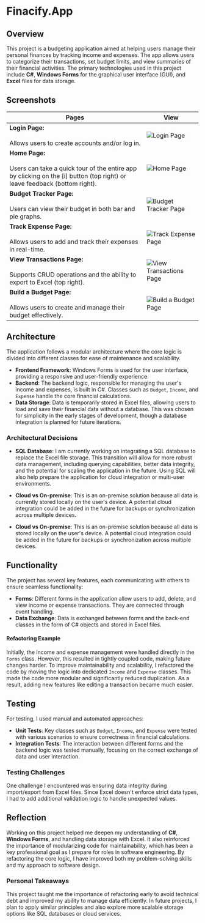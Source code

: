 # Finacify.App

## Overview
This project is a budgeting application aimed at helping users manage their personal finances by tracking income and expenses. The app allows users to categorize their transactions, set budget limits, and view summaries of their financial activities. The primary technologies used in this project include **C#**, **Windows Forms** for the graphical user interface (GUI), and **Excel** files for data storage.


## Screenshots
| Pages | View |
|--------------------------|------------|
| **Login Page:** <br /><br /> Allows users to create accounts and/or log in. | ![Login Page](https://github.com/user-attachments/assets/edd1da52-cc79-4114-b1c4-f289024cb787) |
| **Home Page:** <br /><br /> Users can take a quick tour of the entire app by clicking on the [i] button (top right) or leave feedback (bottom right). | ![Home Page](https://github.com/user-attachments/assets/4a25b7d3-e0a5-4009-b713-c50538e2f98d) |
| **Budget Tracker Page:** <br /><br /> Users can view their budget in both bar and pie graphs. | ![Budget Tracker Page](https://github.com/user-attachments/assets/553cca5a-e2da-466a-983b-6e14e9448bed) |
| **Track Expense Page:** <br /><br /> Allows users to add and track their expenses in real-time. | ![Track Expense Page](https://github.com/user-attachments/assets/df5b413b-9c2e-4c3f-a144-04da19916dea) |
| **View Transactions Page:** <br /><br /> Supports CRUD operations and the ability to export to Excel (top right). | ![View Transactions Page](https://github.com/user-attachments/assets/cf225d51-5a4e-4a5e-9bec-9963a080da81) |
| **Build a Budget Page:** <br /><br /> Allows users to create and manage their budget effectively. | ![Build a Budget Page](https://github.com/user-attachments/assets/60491b5c-ed4b-4af0-858c-4f02019ba830) |





## Architecture
The application follows a modular architecture where the core logic is divided into different classes for ease of maintenance and scalability.

- **Frontend Framework**: Windows Forms is used for the user interface, providing a responsive and user-friendly experience.
- **Backend**: The backend logic, responsible for managing the user's income and expenses, is built in C#. Classes such as `Budget`, `Income`, and `Expense` handle the core financial calculations.
- **Data Storage**: Data is temporarily stored in Excel files, allowing users to load and save their financial data without a database. This was chosen for simplicity in the early stages of development, though a database integration is planned for future iterations.

### Architectural Decisions
- **SQL Database**: I am currently working on integrating a SQL database to replace the Excel file storage. This transition will allow for more robust data management, including querying capabilities, better data integrity, and the potential for scaling the application in the future. Using SQL will also help prepare the application for cloud integration or multi-user environments.
- **Cloud vs On-premise**: This is an on-premise solution because all data is currently stored locally on the user's device. A potential cloud integration could be added in the future for backups or synchronization across multiple devices.

- **Cloud vs On-premise**: This is an on-premise solution because all data is stored locally on the user's device. A potential cloud integration could be added in the future for backups or synchronization across multiple devices.

## Functionality
The project has several key features, each communicating with others to ensure seamless functionality:
- **Forms**: Different forms in the application allow users to add, delete, and view income or expense transactions. They are connected through event handling.
- **Data Exchange**: Data is exchanged between forms and the back-end classes in the form of C# objects and stored in Excel files.
  
#### Refactoring Example
Initially, the income and expense management were handled directly in the `Forms` class. However, this resulted in tightly coupled code, making future changes harder. To improve maintainability and scalability, I refactored the code by moving the logic into dedicated `Income` and `Expense` classes. This made the code more modular and significantly reduced duplication. As a result, adding new features like editing a transaction became much easier.

## Testing
For testing, I used manual and automated approaches:
- **Unit Tests**: Key classes such as `Budget`, `Income`, and `Expense` were tested with various scenarios to ensure correctness in financial calculations.
- **Integration Tests**: The interaction between different forms and the backend logic was tested manually, focusing on the correct exchange of data and user interaction.
  
### Testing Challenges
One challenge I encountered was ensuring data integrity during import/export from Excel files. Since Excel doesn't enforce strict data types, I had to add additional validation logic to handle unexpected values.

## Reflection
Working on this project helped me deepen my understanding of **C#**, **Windows Forms**, and handling data storage with Excel. It also reinforced the importance of modularizing code for maintainability, which has been a key professional goal as I prepare for roles in software engineering. By refactoring the core logic, I have improved both my problem-solving skills and my approach to software design.

### Personal Takeaways
This project taught me the importance of refactoring early to avoid technical debt and improved my ability to manage data efficiently. In future projects, I plan to apply similar principles and also explore more scalable storage options like SQL databases or cloud services.
